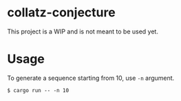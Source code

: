 # collatz-conjecture

This project is a WIP and is not meant to be used yet.

# Usage

To generate a sequence starting from 10, use `-n` argument.
```terminal
$ cargo run -- -n 10
```

